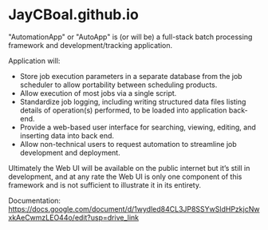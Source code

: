 # JayCBoal.github.io

"AutomationApp" or "AutoApp" is (or will be) a full-stack batch processing framework and development/tracking application.

Application will:
* Store job execution parameters in a separate database from the job scheduler to allow portability between scheduling products.
* Allow execution of most jobs via a single script.
* Standardize job logging, including writing structured data files listing details of operation(s) performed, to be loaded into application back-end.
* Provide a web-based user interface for searching, viewing, editing, and inserting data into back end.
* Allow non-technical users to request automation to streamline job development and deployment.

Ultimately the Web UI will be available on the public internet but it’s still in development, and at any rate the Web UI is only one component of this framework and is not sufficient to illustrate it in its entirety.

Documentation: https://docs.google.com/document/d/1wydled84CL3JP8SSYwSldHPzkjcNwxkAeCwmzLEO44o/edit?usp=drive_link 
